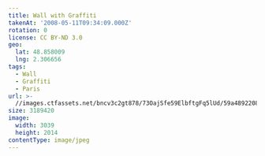 ```yaml
---
title: Wall with Graffiti
takenAt: '2008-05-11T09:34:09.000Z'
rotation: 0
license: CC BY-ND 3.0
geo:
  lat: 48.858009
  lng: 2.306656
tags:
  - Wall
  - Graffiti
  - Paris
url: >-
  //images.ctfassets.net/bncv3c2gt878/73OajSfe59ElbftgFq5lUd/59a4892208ac1df2128164f1329ae111/wall-with-graffiti_4343888420_o
size: 3189420
image:
  width: 3039
  height: 2014
contentType: image/jpeg
---
```



